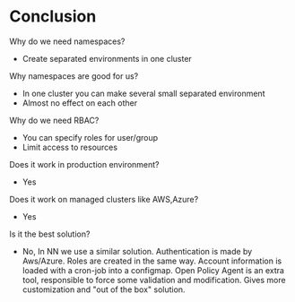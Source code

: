 # Conclusion

Why do we need namespaces?
* Create separated environments in one cluster

Why namespaces are good for us?
* In one cluster you can make several small separated environment
* Almost no effect on each other

Why do we need RBAC?
* You can specify roles for user/group
* Limit access to resources

Does it work in production environment?
* Yes

Does it work on managed clusters like AWS,Azure?
* Yes

Is it the best solution?
* No, In NN we use a similar solution. Authentication is made by Aws/Azure. Roles are created in the same way. Account information is loaded with a cron-job into a configmap. Open Policy Agent is an extra tool, responsible to force some validation and modification. Gives more customization and "out of the box" solution.